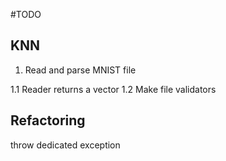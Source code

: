 #TODO
## KNN
1. Read and parse MNIST file

  1.1 Reader returns a vector
  1.2 Make file validators 
  
## Refactoring
throw dedicated exception